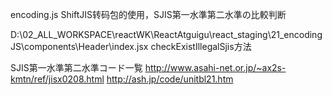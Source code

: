 encoding.js ShiftJIS转码包的使用，SJIS第一水準第二水準の比較判断

D:\02_ALL_WORKSPACE\reactWK\ReactAtguigu\react_staging\21_encodingJS\components\Header\index.jsx
checkExistIllegalSjis方法

SJIS第一水準第二水準コード一覧
http://www.asahi-net.or.jp/~ax2s-kmtn/ref/jisx0208.html
http://ash.jp/code/unitbl21.htm